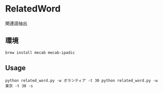 # RelatedWord
関連語抽出

## 環境
`
brew install mecab mecab-ipadic
`

## Usage
`
python related_word.py -w ボランティア -t 30
python related_word.py -w 東京 -t 30 -s
`
